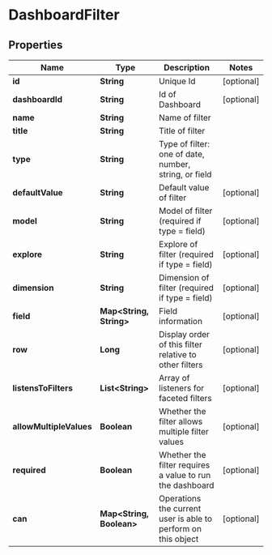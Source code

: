 # DashboardFilter

## Properties
Name | Type | Description | Notes
------------ | ------------- | ------------- | -------------
**id** | **String** | Unique Id |  [optional]
**dashboardId** | **String** | Id of Dashboard |  [optional]
**name** | **String** | Name of filter | 
**title** | **String** | Title of filter | 
**type** | **String** | Type of filter: one of date, number, string, or field | 
**defaultValue** | **String** | Default value of filter |  [optional]
**model** | **String** | Model of filter (required if type &#x3D; field) |  [optional]
**explore** | **String** | Explore of filter (required if type &#x3D; field) |  [optional]
**dimension** | **String** | Dimension of filter (required if type &#x3D; field) |  [optional]
**field** | **Map&lt;String, String&gt;** | Field information |  [optional]
**row** | **Long** | Display order of this filter relative to other filters |  [optional]
**listensToFilters** | **List&lt;String&gt;** | Array of listeners for faceted filters |  [optional]
**allowMultipleValues** | **Boolean** | Whether the filter allows multiple filter values |  [optional]
**required** | **Boolean** | Whether the filter requires a value to run the dashboard |  [optional]
**can** | **Map&lt;String, Boolean&gt;** | Operations the current user is able to perform on this object |  [optional]
